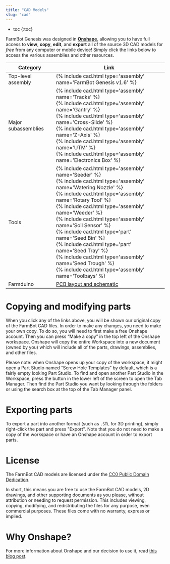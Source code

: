 ```yaml
---
title: "CAD Models"
slug: "cad"
---
```


* toc
{:toc}

FarmBot Genesis was designed in **[Onshape](https://onshape.com)**, allowing you to have full access to **view**, **copy**, **edit**, and **export** all of the source 3D CAD models for *free* from any computer or mobile device! Simply click the links below to access the various assemblies and other resources.

|Category                      |Link                          |
|------------------------------|------------------------------|
|Top-level assembly            |{% include cad.html type='assembly' name='FarmBot Genesis v1.6' %}
|Major subassemblies           |{% include cad.html type='assembly' name='Tracks' %}<br>{% include cad.html type='assembly' name='Gantry' %}<br>{% include cad.html type='assembly' name='Cross-Slide' %}<br>{% include cad.html type='assembly' name='Z-Axis' %}<br>{% include cad.html type='assembly' name='UTM' %}<br>{% include cad.html type='assembly' name='Electronics Box' %}
|Tools                         |{% include cad.html type='assembly' name='Seeder' %}<br>{% include cad.html type='assembly' name='Watering Nozzle' %}<br>{% include cad.html type='assembly' name='Rotary Tool' %}<br>{% include cad.html type='assembly' name='Weeder' %}<br>{% include cad.html type='assembly' name='Soil Sensor' %}<br>{% include cad.html type='part' name='Seed Bin' %}<br>{% include cad.html type='part' name='Seed Tray' %}<br>{% include cad.html type='assembly' name='Seed Trough' %}<br>{% include cad.html type='assembly' name='Toolbays' %}
|Farmduino                     |<a href="https://drive.google.com/drive/folders/1mUYvzC2uOgCfWoyfXvQitavsMF2ly5H-?usp=sharing">PCB layout and schematic</a>

# Copying and modifying parts

When you click any of the links above, you will be shown our original copy of the FarmBot CAD files. In order to make any changes, you need to make your own copy. To do so, you will need to first make a free Onshape account. Then you can press “Make a copy” in the top left of the Onshape workspace. Onshape will copy the entire Workspace into a new document (owned by you) which will include all of the parts, drawings, assemblies, and other files.

Please note: when Onshape opens up your copy of the workspace, it might open a Part Studio named “Screw Hole Templates” by default, which is a fairly empty looking Part Studio. To find and open another Part Studio in the Workspace, press the button in the lower left of the screen to open the Tab Manager. Then find the Part Studio you want by looking through the folders or using the search box at the top of the Tab Manager panel.

# Exporting parts

To export a part into another format (such as `.STL` for 3D printing), simply right-click the part and press "Export". Note that you do not need to make a copy of the workspace or have an Onshape account in order to export parts.

# License

The FarmBot CAD models are licensed under the [CC0 Public Domain Dedication](https://creativecommons.org/publicdomain/zero/1.0/).

In short, this means you are free to use the FarmBot CAD models, 2D drawings, and other supporting documents as you please, without attribution or needing to request permission. This includes viewing, copying, modifying, and redistributing the files for any purpose, even commercial purposes. These files come with no warranty, express or implied.

# Why Onshape?

For more information about Onshape and our decision to use it, read [this blog post](https://farm.bot/blogs/news/farmbot-meet-onshape).
